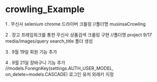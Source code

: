 # crowling_Example

1 . 무신사 selenium chrome 드라이버 크롤링 //폴더명 musinsaCrowling 

2 . 장고 프레임워크를 통한 무신사 상품검색 크롤링 구현 //폴더명 project 
9/17 media/images/query search_title 폴더 생성 

3 . 9월 19일 회원 기능 추가 

4 . 9월 21일 장바구니 기능 추가 
//models.ForeignKey(settings.AUTH_USER_MODEL, on_delete=models.CASCADE) 로그인 유저 외래키 지정  
